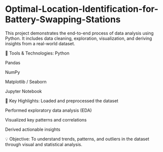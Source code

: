 # Optimal-Location-Identification-for-Battery-Swapping-Stations
This project demonstrates the end-to-end process of data analysis using Python. It includes data cleaning, exploration, visualization, and deriving insights from a real-world dataset.

🔧 Tools & Technologies:
Python

Pandas

NumPy

Matplotlib / Seaborn

Jupyter Notebook

📌 Key Highlights:
Loaded and preprocessed the dataset

Performed exploratory data analysis (EDA)

Visualized key patterns and correlations

Derived actionable insights

💡 Objective:
To understand trends, patterns, and outliers in the dataset through visual and statistical analysis.

